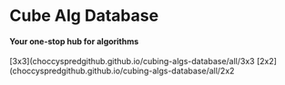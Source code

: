 # Cube Alg Database
#### Your one-stop hub for algorithms
[3x3](choccyspredgithub.github.io/cubing-algs-database/all/3x3
[2x2](choccyspredgithub.github.io/cubing-algs-database/all/2x2
